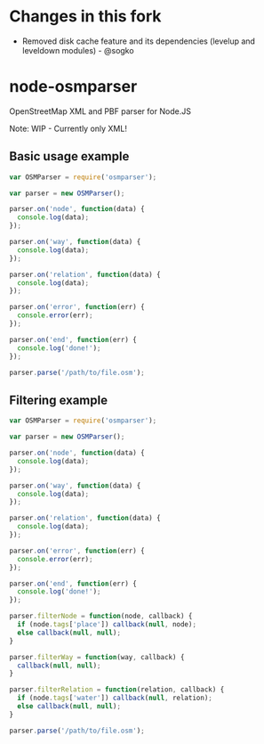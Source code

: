 Changes in this fork
==============

* Removed disk cache feature and its dependencies (levelup and leveldown modules) - @sogko

node-osmparser
==============

OpenStreetMap XML and PBF parser for Node.JS

Note: WIP - Currently only XML!


Basic usage example
-------------------

```js
var OSMParser = require('osmparser');

var parser = new OSMParser();

parser.on('node', function(data) {
  console.log(data);
});

parser.on('way', function(data) {
  console.log(data);
});

parser.on('relation', function(data) {
  console.log(data);
});

parser.on('error', function(err) {
  console.error(err);
});

parser.on('end', function(err) {
  console.log('done!');
});

parser.parse('/path/to/file.osm');
```

Filtering example
-----------------

```js
var OSMParser = require('osmparser');

var parser = new OSMParser();

parser.on('node', function(data) {
  console.log(data);
});

parser.on('way', function(data) {
  console.log(data);
});

parser.on('relation', function(data) {
  console.log(data);
});

parser.on('error', function(err) {
  console.error(err);
});

parser.on('end', function(err) {
  console.log('done!');
});

parser.filterNode = function(node, callback) {
  if (node.tags['place']) callback(null, node);
  else callback(null, null);
}

parser.filterWay = function(way, callback) {
  callback(null, null);
}

parser.filterRelation = function(relation, callback) {
  if (node.tags['water']) callback(null, relation);
  else callback(null, null);
}

parser.parse('/path/to/file.osm');
```
